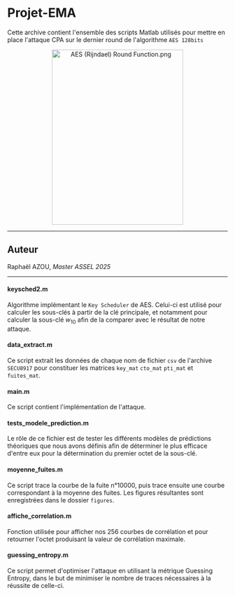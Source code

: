 # Projet-EMA

Cette archive contient l'ensemble des scripts Matlab utilisés pour mettre en place l'attaque CPA sur le dernier round de l'algorithme `AES 128bits`


<p align=center><a href="https://commons.wikimedia.org/wiki/File:AES_(Rijndael)_Round_Function.png#/media/File:AES_(Rijndael)_Round_Function.png"><img src="https://upload.wikimedia.org/wikipedia/commons/5/50/AES_%28Rijndael%29_Round_Function.png" alt="AES (Rijndael) Round Function.png" height="400" width="300" justify-content:'center'></a>

---
 ## Auteur
 Raphaël AZOU, *Master ASSEL 2025*

---

####  keysched2.m
Algorithme implémentant le `Key Scheduler` de AES. Celui-ci est utilisé pour calculer les sous-clés à partir de la clé principale, et notamment pour calculer la sous-clé $w_{10}$ afin de la comparer avec le résultat de notre attaque. 

####  data_extract.m
Ce script extrait les données de chaque nom de fichier `csv` de l'archive `SECU8917` pour constituer les matrices `key_mat` `cto_mat` `pti_mat` et `fuites_mat`.

####  main.m

Ce script contient l'implémentation de l'attaque. 

####  tests_modele_prediction.m
Le rôle de ce fichier est de tester les différents modèles de prédictions théoriques que nous avons définis afin de déterminer le plus efficace d'entre eux pour la détermination du premier octet de la sous-clé.


####  moyenne_fuites.m

Ce script trace la courbe de la fuite n°10000, puis trace ensuite une courbe correspondant à la moyenne des fuites. Les figures résultantes sont enregistrées dans le dossier `figures`.

####  affiche_correlation.m

Fonction utilisée pour afficher nos 256 courbes de corrélation et pour retourner l'octet produisant la valeur de corrélation maximale.

#### guessing_entropy.m

Ce script permet d'optimiser l'attaque en utilisant la métrique Guessing Entropy, dans le but de minimiser le nombre de traces nécessaires à la réussite de celle-ci.